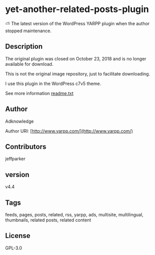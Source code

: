 # yet-another-related-posts-plugin
:partly_sunny: The latest version of the WordPress YARPP plugin when the author stopped maintenance. 

## Description

The original plugin was closed on October 23, 2018 and is no longer available for download.

This is not the original image repository, just to facilitate downloading.

I use this plugin in the WordPress c7v5 theme.

See more information [readme.txt](https://github.com/sy-records/yet-another-related-posts-plugin/blob/master/readme.txt)  

## Author

Adknowledge

Author URI: [http://www.yarpp.com/](http://www.yarpp.com/)  

## Contributors

jeffparker

## version

v4.4

## Tags

feeds, pages, posts, related, rss, yarpp, ads, multisite, multilingual, thumbnails, related posts, related content

## License

GPL-3.0

